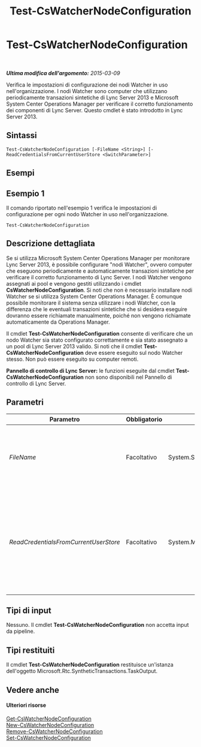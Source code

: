 ﻿---
title: Test-CsWatcherNodeConfiguration
TOCTitle: Test-CsWatcherNodeConfiguration
ms:assetid: 085507a1-17e8-4dfa-aa6a-062620584335
ms:mtpsurl: https://technet.microsoft.com/it-it/library/JJ204652(v=OCS.15)
ms:contentKeyID: 49299596
ms.date: 08/24/2015
mtps_version: v=OCS.15
ms.translationtype: HT
---

# Test-CsWatcherNodeConfiguration

 

_**Ultima modifica dell'argomento:** 2015-03-09_

Verifica le impostazioni di configurazione dei nodi Watcher in uso nell'organizzazione. I nodi Watcher sono computer che utilizzano periodicamente transazioni sintetiche di Lync Server 2013 e Microsoft System Center Operations Manager per verificare il corretto funzionamento dei componenti di Lync Server. Questo cmdlet è stato introdotto in Lync Server 2013.

## Sintassi

    Test-CsWatcherNodeConfiguration [-FileName <String>] [-ReadCredentialsFromCurrentUserStore <SwitchParameter>]

## Esempi

## Esempio 1

Il comando riportato nell'esempio 1 verifica le impostazioni di configurazione per ogni nodo Watcher in uso nell'organizzazione.

    Test-CsWatcherNodeConfiguration

## Descrizione dettagliata

Se si utilizza Microsoft System Center Operations Manager per monitorare Lync Server 2013, è possibile configurare "nodi Watcher", ovvero computer che eseguono periodicamente e automaticamente transazioni sintetiche per verificare il corretto funzionamento di Lync Server. I nodi Watcher vengono assegnati ai pool e vengono gestiti utilizzando i cmdlet **CsWatcherNodeConfiguration**. Si noti che non è necessario installare nodi Watcher se si utilizza System Center Operations Manager. È comunque possibile monitorare il sistema senza utilizzare i nodi Watcher, con la differenza che le eventuali transazioni sintetiche che si desidera eseguire dovranno essere richiamate manualmente, poiché non vengono richiamate automaticamente da Operations Manager.

Il cmdlet **Test-CsWatcherNodeConfiguration** consente di verificare che un nodo Watcher sia stato configurato correttamente e sia stato assegnato a un pool di Lync Server 2013 valido. Si noti che il cmdlet **Test-CsWatcherNodeConfiguration** deve essere eseguito sul nodo Watcher stesso. Non può essere eseguito su computer remoti.

**Pannello di controllo di Lync Server:** le funzioni eseguite dal cmdlet **Test-CsWatcherNodeConfiguration** non sono disponibili nel Pannello di controllo di Lync Server.

## Parametri


<table>
<colgroup>
<col style="width: 25%" />
<col style="width: 25%" />
<col style="width: 25%" />
<col style="width: 25%" />
</colgroup>
<thead>
<tr class="header">
<th>Parametro</th>
<th>Obbligatorio</th>
<th>Tipo</th>
<th>Descrizione</th>
</tr>
</thead>
<tbody>
<tr class="odd">
<td><p><em>FileName</em></p></td>
<td><p>Facoltativo</p></td>
<td><p>System.String</p></td>
<td><p>Consente di specificare un percorso per il file di log creato durante l'esecuzione del cmdlet, ad esempio:</p>
<p>-Report &quot;C:\Logs\WatcherNode.html&quot;</p></td>
</tr>
<tr class="even">
<td><p><em>ReadCredentialsFromCurrentUserStore</em></p></td>
<td><p>Facoltativo</p></td>
<td><p>System.Management.Automation.SwitchParameter</p></td>
<td><p>Se specificato, indica al cmdlet <strong>Test-CsWatcherNodeConfiguration</strong> di recuperare le credenziali utente dall'archivio credenziali dell'utente. Per impostazione predefinita, il cmdlet <strong>Test-CsWatcherNodeConfiguration</strong> cerca le credenziali nell'archivio credenziali dell'account del servizio di rete.</p></td>
</tr>
</tbody>
</table>


## Tipi di input

Nessuno. Il cmdlet **Test-CsWatcherNodeConfiguration** non accetta input da pipeline.

## Tipi restituiti

Il cmdlet **Test-CsWatcherNodeConfiguration** restituisce un'istanza dell'oggetto Microsoft.Rtc.SyntheticTransactions.TaskOutput.

## Vedere anche

#### Ulteriori risorse

[Get-CsWatcherNodeConfiguration](get-cswatchernodeconfiguration.md)  
[New-CsWatcherNodeConfiguration](new-cswatchernodeconfiguration.md)  
[Remove-CsWatcherNodeConfiguration](remove-cswatchernodeconfiguration.md)  
[Set-CsWatcherNodeConfiguration](set-cswatchernodeconfiguration.md)

